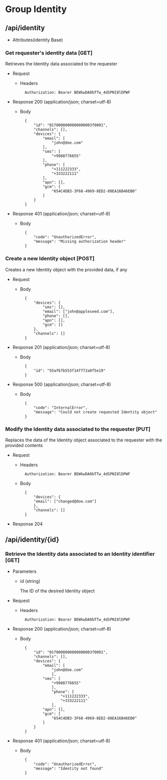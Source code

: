 # Group Identity

## /api/identity

+ Attributes(identity Base)

### Get requester's identity data [GET]

Retrieves the Identity data associated to the requester

+ Request

    + Headers

            Authorization: Bearer BEWkwDA0bTTw_4dSPNI8lDPWF


+ Response 200 (application/json; charset=utf-8)

    + Body

            {
                "id": "01f0000000000000003f0001",
                "channels": [],
                "devices": {
                    "email": [
                        "john@doe.com"
                    ],
                    "sms": [
                        "+9988776655"
                    ],
                    "phone": [
                        "+111222333",
                        "+333222111"
                    ],
                    "apn": [],
                    "gcm": [
                        "654C4DB3-3F68-4969-8ED2-80EA16B46EB0"
                    ]
                }
            }

+ Response 401 (application/json; charset=utf-8)

    + Body

            {
                "code": "UnauthorizedError",
                "message": "Missing authorization header"
            }

### Create a new Identity object [POST]

Creates a new Identity object with the provided data, if any

+ Request

    + Body

            {
                "devices": {
                    "sms": [],
                    "email": ["john@appleseed.com"],
                    "phone": [],
                    "apn": [],
                    "gcm": []
                },
                "channels": []
            }

+ Response 201 (application/json; charset=utf-8)

    + Body

            {
                "id": "55af67b553f14ff72a0f5e19"
            }

+ Response 500 (application/json; charset=utf-8)

    + Body

            {
                "code": "InternalError",
                "message": "Could not create requested Identity object"
            }

### Modify the Identity data associated to the requester [PUT]

Replaces the data of the Identity object associated to the requester with the provided contents

+ Request

    + Headers

            Authorization: Bearer BEWkwDA0bTTw_4dSPNI8lDPWF

    + Body

            {
                "devices": {
                "email": ["changed@doe.com"]
                },
                "channels": []
            }

+ Response 204

## /api/identity/{id}

### Retrieve the Identity data associated to an Identity identifier [GET]

+ Parameters
    + id (string)

        The ID of the desired Identity object

+ Request

    + Headers

            Authorization: Bearer BEWkwDA0bTTw_4dSPNI8lDPWF

+ Response 200 (application/json; charset=utf-8)

    + Body

            {
                "id": "01f0000000000000003f0001",
                "channels": [],
                "devices": {
                    "email": [
                        "john@doe.com"
                        ],
                    "sms": [
                        "+9988776655"
                        ],
                        "phone": [
                            "+111222333",
                            "+333222111"
                        ],
                    "apn": [],
                    "gcm": [
                        "654C4DB3-3F68-4969-8ED2-80EA16B46EB0"
                    ]
                }
            }

+ Response 401 (application/json; charset=utf-8)

    + Body

            {
                "code": "UnauthorizedError",
                "message": "Identity not found"
            }

